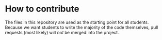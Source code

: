 # How to contribute

The files in this repository are used as the starting point for all students. Because we want students to write the majority of the code themselves, pull requests (most likely) will _not_ be merged into the project.